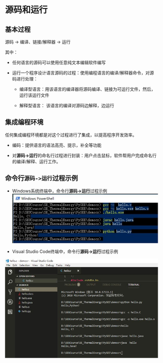 
# 源码和运行

## 基本过程

源码 -> 编译、链接/解释器 -> 运行

其中：

* 任何语言的源码可以使用任意纯文本编辑软件编写

* 运行一个程序设计语言源码的过程：使用编程语言的编译/解释器命令，对源码进行处理：

   * 编译型语言：用该语言的编译器将源码编译、链接为可运行文件，然后，运行该运行文件

   * 解释型语言： 该语言的编译对源码边解释，边运行

## 集成编程环境

任何集成编程环境都是对这个过程进行了集成，以提高程序开发效率。

 * 编码：提供语言的语法高亮、提示，补全等功能

 * 对**源码->运行**的命名行过程进行封装：用户点击鼠标，软件帮用户完成命名行的编译/解释、运行工作。

##  命令行`源码->运行`过程示例

* Windows系统终端中，命令行**源码->运行**过程示例
![Window操作系统终端中，命令行运行过程示例](./codingrunning/demo-windows-shell.jpg)

* Visual Studio Code终端中，命令行**源码->运行**过程示例

![Visual Studio Code终端中，命令行运行过程示例](./codingrunning/demo-vscode-terminal.jpg)




